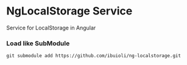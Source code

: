 # NgLocalStorage Service
Service for LocalStorage in Angular

### Load like SubModule

```
git submodule add https://github.com/ibuioli/ng-localstorage.git
```
